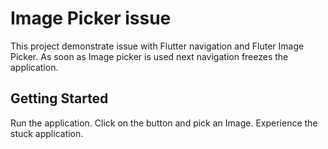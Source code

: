 # Image Picker issue

This project demonstrate issue with Flutter navigation and Fluter Image Picker.
As soon as Image picker is used next navigation freezes the application.


## Getting Started

Run the application. Click on the button and pick an Image. Experience the stuck application.
